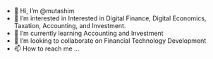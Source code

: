 - 👋 Hi, I’m @mutashim
- 👀 I’m interested in Interested in Digital Finance, Digital Economics, Taxation, Accounting, and Investment.
- 🌱 I’m currently learning Accounting and Investment
- 💞️ I’m looking to collaborate on Financial Technology Development
- 📫 How to reach me ...

<!---
mutashim/mutashim is a ✨ special ✨ repository because its `README.md` (this file) appears on your GitHub profile.
You can click the Preview link to take a look at your changes.
--->
